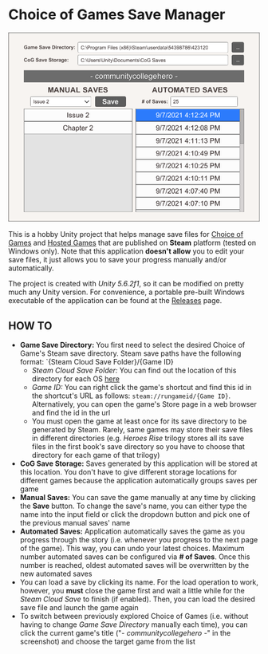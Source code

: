 # Choice of Games Save Manager

![Screenshot](MainWindow.png)

This is a hobby Unity project that helps manage save files for [Choice of Games](https://store.steampowered.com/search/?publisher=Choice%20of%20Games) and [Hosted Games](https://store.steampowered.com/search/?publisher=Hosted%20Games) that are published on **Steam** platform (tested on Windows only). Note that this application **doesn't allow** you to edit your save files, it just allows you to save your progress manually and/or automatically.

The project is created with *Unity 5.6.2f1*, so it can be modified on pretty much any Unity version. For convenience, a portable pre-built Windows executable of the application can be found at the [Releases](https://github.com/yasirkula/UnityChoiceOfGamesSaveManager/releases) page.

## HOW TO

- **Game Save Directory:** You first need to select the desired Choice of Game's Steam save directory. Steam save paths have the following format: `{Steam Cloud Save Folder}/{Game ID}
  - *Steam Cloud Save Folder:* You can find out the location of this directory for each OS [here](https://help.steampowered.com/en/faqs/view/68D2-35AB-09A9-7678)
  - *Game ID:* You can right click the game's shortcut and find this id in the shortcut's URL as follows: `steam://rungameid/{Game ID}`. Alternatively, you can open the game's Store page in a web browser and find the id in the url
  - You must open the game at least once for its save directory to be generated by Steam. Rarely, same games may store their save files in different directories (e.g. *Heroes Rise* trilogy stores all its save files in the first book's save directory so you have to choose that directory for each game of that trilogy)
- **CoG Save Storage:** Saves generated by this application will be stored at this location. You don't have to give different storage locations for different games because the application automatically groups saves per game
- **Manual Saves:** You can save the game manually at any time by clicking the **Save** button. To change the save's name, you can either type the name into the input field or click the dropdown button and pick one of the previous manual saves' name
- **Automated Saves:** Application automatically saves the game as you progress through the story (i.e. whenever you progress to the next page of the game). This way, you can undo your latest choices. Maximum number automated saves can be configured via **# of Saves**. Once this number is reached, oldest automated saves will be overwritten by the new automated saves
- You can load a save by clicking its name. For the load operation to work, however, you **must** close the game first and wait a little while for the *Steam Cloud Save* to finish (if enabled). Then, you can load the desired save file and launch the game again
- To switch between previously explored Choice of Games (i.e. without having to change *Game Save Directory* manually each time), you can click the current game's title ("*- communitycollegehero -*" in the screenshot) and choose the target game from the list
